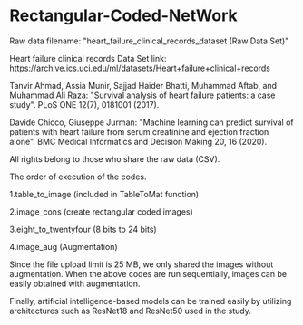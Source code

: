 # Rectangular-Coded-NetWork
Raw data filename: "heart_failure_clinical_records_dataset (Raw Data Set)"

Heart failure clinical records Data Set link: https://archive.ics.uci.edu/ml/datasets/Heart+failure+clinical+records

Tanvir Ahmad, Assia Munir, Sajjad Haider Bhatti, Muhammad Aftab, and Muhammad Ali Raza: "Survival analysis of heart failure patients: a case study". PLoS ONE 12(7), 0181001 (2017).

Davide Chicco, Giuseppe Jurman: "Machine learning can predict survival of patients with heart failure from serum creatinine and ejection fraction alone". BMC Medical Informatics and Decision Making 20, 16 (2020).

All rights belong to those who share the raw data (CSV).



The order of execution of the codes.

1.table_to_image (included in TableToMat function)

2.image_cons (create rectangular coded images)

3.eight_to_twentyfour (8 bits to 24 bits)

4.image_aug (Augmentation)

Since the file upload limit is 25 MB, we only shared the images without augmentation.
When the above codes are run sequentially, images can be easily obtained with augmentation.

Finally, artificial intelligence-based models can be trained easily by utilizing architectures such as ResNet18 and ResNet50 used in the study.

